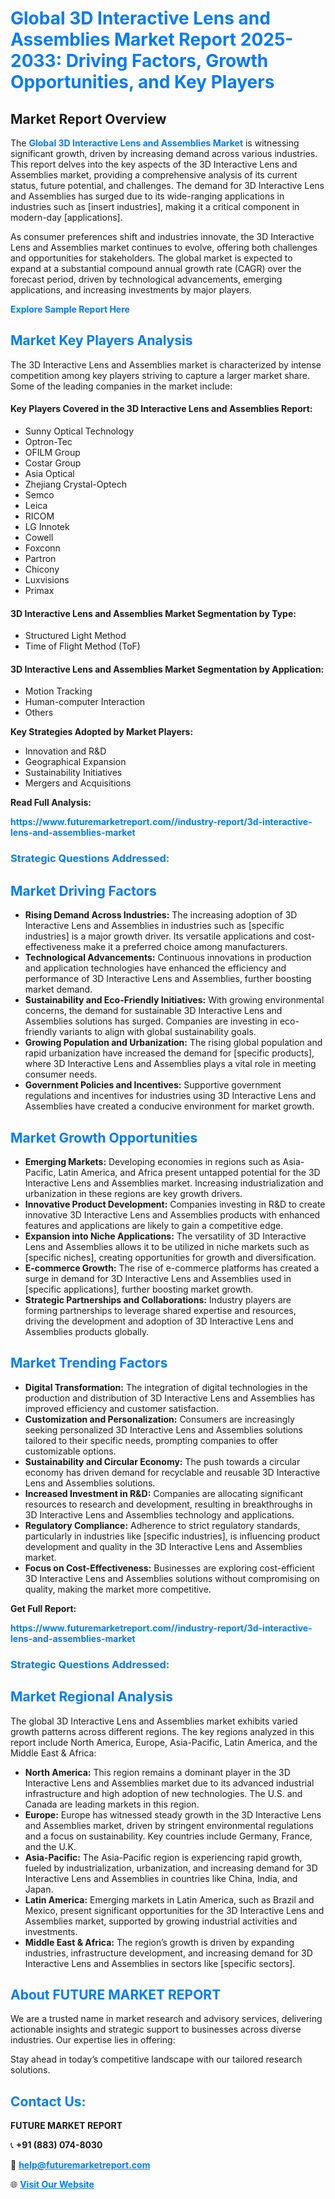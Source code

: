 <h1 style="color: #007BFF;">Global 3D Interactive Lens and Assemblies Market Report 2025-2033: Driving Factors, Growth Opportunities, and Key Players</h1>

<section id="overview">
<h2>Market Report Overview</h2>
<p>The <a href="https://www.futuremarketreport.com//industry-report/3d-interactive-lens-and-assemblies-market" style="color: #007BFF; text-decoration: none;"><strong>Global 3D Interactive Lens and Assemblies Market</strong></a> is witnessing significant growth, driven by increasing demand across various industries. This report delves into the key aspects of the 3D Interactive Lens and Assemblies market, providing a comprehensive analysis of its current status, future potential, and challenges. The demand for 3D Interactive Lens and Assemblies has surged due to its wide-ranging applications in industries such as [insert industries], making it a critical component in modern-day [applications].</p>
<p>As consumer preferences shift and industries innovate, the 3D Interactive Lens and Assemblies market continues to evolve, offering both challenges and opportunities for stakeholders. The global market is expected to expand at a substantial compound annual growth rate (CAGR) over the forecast period, driven by technological advancements, emerging applications, and increasing investments by major players.</p>
</section>

<section id="overview">
<p><a href="https://www.futuremarketreport.com//request-sample/reportId=81602" style="color: #007BFF; text-decoration: none;"><strong>Explore Sample Report Here</strong></a></p>
</section>

<section id="key-players">
<h2 style="color: #007BFF;">Market Key Players Analysis</h2>
<p>The 3D Interactive Lens and Assemblies market is characterized by intense competition among key players striving to capture a larger market share. Some of the leading companies in the market include:</p>
<h4>Key Players Covered in the 3D Interactive Lens and Assemblies Report:</h4>
<ul><li>Sunny Optical Technology</li><li>Optron-Tec</li><li>OFILM Group</li><li>Costar Group</li><li>Asia Optical</li><li>Zhejiang Crystal-Optech</li><li>Semco</li><li>Leica</li><li>RICOM</li><li>LG Innotek</li><li>Cowell</li><li>Foxconn</li><li>Partron</li><li>Chicony</li><li>Luxvisions</li><li>Primax</li></ul>
<h4>3D Interactive Lens and Assemblies Market Segmentation by Type:</h4>
<ul><li>Structured Light Method</li><li>Time of Flight Method (ToF)</li></ul>

<h4>3D Interactive Lens and Assemblies Market Segmentation by Application:</h4>
<ul><li>Motion Tracking</li><li>Human-computer Interaction</li><li>Others</li></ul>
<p><strong>Key Strategies Adopted by Market Players:</strong></p>
<ul>
<li>Innovation and R&D</li>
<li>Geographical Expansion</li>
<li>Sustainability Initiatives</li>
<li>Mergers and Acquisitions</li>
</ul>
</section>

<section>
<p><strong>Read Full Analysis: </strong></p><a href="https://www.futuremarketreport.com//industry-report/3d-interactive-lens-and-assemblies-market" style="color: #007BFF; text-decoration: none;"><strong>https://www.futuremarketreport.com//industry-report/3d-interactive-lens-and-assemblies-market</strong></a>
<h3 style="color: #007BFF;">Strategic Questions Addressed:</h3>
</section>

<section id="driving-factors">
<h2 style="color: #007BFF;">Market Driving Factors</h2>
<ul>
<li><strong>Rising Demand Across Industries:</strong> The increasing adoption of 3D Interactive Lens and Assemblies in industries such as [specific industries] is a major growth driver. Its versatile applications and cost-effectiveness make it a preferred choice among manufacturers.</li>
<li><strong>Technological Advancements:</strong> Continuous innovations in production and application technologies have enhanced the efficiency and performance of 3D Interactive Lens and Assemblies, further boosting market demand.</li>
<li><strong>Sustainability and Eco-Friendly Initiatives:</strong> With growing environmental concerns, the demand for sustainable 3D Interactive Lens and Assemblies solutions has surged. Companies are investing in eco-friendly variants to align with global sustainability goals.</li>
<li><strong>Growing Population and Urbanization:</strong> The rising global population and rapid urbanization have increased the demand for [specific products], where 3D Interactive Lens and Assemblies plays a vital role in meeting consumer needs.</li>
<li><strong>Government Policies and Incentives:</strong> Supportive government regulations and incentives for industries using 3D Interactive Lens and Assemblies have created a conducive environment for market growth.</li>
</ul>
</section>

<section id="growth-opportunities">
<h2 style="color: #007BFF;">Market Growth Opportunities</h2>
<ul>
<li><strong>Emerging Markets:</strong> Developing economies in regions such as Asia-Pacific, Latin America, and Africa present untapped potential for the 3D Interactive Lens and Assemblies market. Increasing industrialization and urbanization in these regions are key growth drivers.</li>
<li><strong>Innovative Product Development:</strong> Companies investing in R&D to create innovative 3D Interactive Lens and Assemblies products with enhanced features and applications are likely to gain a competitive edge.</li>
<li><strong>Expansion into Niche Applications:</strong> The versatility of 3D Interactive Lens and Assemblies allows it to be utilized in niche markets such as [specific niches], creating opportunities for growth and diversification.</li>
<li><strong>E-commerce Growth:</strong> The rise of e-commerce platforms has created a surge in demand for 3D Interactive Lens and Assemblies used in [specific applications], further boosting market growth.</li>
<li><strong>Strategic Partnerships and Collaborations:</strong> Industry players are forming partnerships to leverage shared expertise and resources, driving the development and adoption of 3D Interactive Lens and Assemblies products globally.</li>
</ul>
</section>

<section id="trending-factors">
<h2 style="color: #007BFF;">Market Trending Factors</h2>
<ul>
<li><strong>Digital Transformation:</strong> The integration of digital technologies in the production and distribution of 3D Interactive Lens and Assemblies has improved efficiency and customer satisfaction.</li>
<li><strong>Customization and Personalization:</strong> Consumers are increasingly seeking personalized 3D Interactive Lens and Assemblies solutions tailored to their specific needs, prompting companies to offer customizable options.</li>
<li><strong>Sustainability and Circular Economy:</strong> The push towards a circular economy has driven demand for recyclable and reusable 3D Interactive Lens and Assemblies solutions.</li>
<li><strong>Increased Investment in R&D:</strong> Companies are allocating significant resources to research and development, resulting in breakthroughs in 3D Interactive Lens and Assemblies technology and applications.</li>
<li><strong>Regulatory Compliance:</strong> Adherence to strict regulatory standards, particularly in industries like [specific industries], is influencing product development and quality in the 3D Interactive Lens and Assemblies market.</li>
<li><strong>Focus on Cost-Effectiveness:</strong> Businesses are exploring cost-efficient 3D Interactive Lens and Assemblies solutions without compromising on quality, making the market more competitive.</li>
</ul>
</section>

<section>
<p><strong>Get Full Report: </strong></p><a href="https://www.futuremarketreport.com//industry-report/3d-interactive-lens-and-assemblies-market" style="color: #007BFF; text-decoration: none;"><strong>https://www.futuremarketreport.com//industry-report/3d-interactive-lens-and-assemblies-market</strong></a>
<h3 style="color: #007BFF;">Strategic Questions Addressed:</h3>
</section>


<section id="regional-analysis">
<h2 style="color: #007BFF;">Market Regional Analysis</h2>
<p>The global 3D Interactive Lens and Assemblies market exhibits varied growth patterns across different regions. The key regions analyzed in this report include North America, Europe, Asia-Pacific, Latin America, and the Middle East & Africa:</p>
<ul>
<li><strong>North America:</strong> This region remains a dominant player in the 3D Interactive Lens and Assemblies market due to its advanced industrial infrastructure and high adoption of new technologies. The U.S. and Canada are leading markets in this region.</li>
<li><strong>Europe:</strong> Europe has witnessed steady growth in the 3D Interactive Lens and Assemblies market, driven by stringent environmental regulations and a focus on sustainability. Key countries include Germany, France, and the U.K.</li>
<li><strong>Asia-Pacific:</strong> The Asia-Pacific region is experiencing rapid growth, fueled by industrialization, urbanization, and increasing demand for 3D Interactive Lens and Assemblies in countries like China, India, and Japan.</li>
<li><strong>Latin America:</strong> Emerging markets in Latin America, such as Brazil and Mexico, present significant opportunities for the 3D Interactive Lens and Assemblies market, supported by growing industrial activities and investments.</li>
<li><strong>Middle East & Africa:</strong> The region’s growth is driven by expanding industries, infrastructure development, and increasing demand for 3D Interactive Lens and Assemblies in sectors like [specific sectors].</li>
</ul>
</section>

<footer>
<h2 style="color: #007BFF;">About FUTURE MARKET REPORT</h2>
<p>We are a trusted name in market research and advisory services, delivering actionable insights and strategic support to businesses across diverse industries. Our expertise lies in offering:</p>

<p>Stay ahead in today’s competitive landscape with our tailored research solutions.</p>

<h2 style="color: #007BFF;">Contact Us:</h2>
<p><strong>FUTURE MARKET REPORT</strong></p>
<p>📞 <strong>+91 (883) 074-8030</strong></p>
<p>📧 <strong><a href="mailto:help@futuremarketreport.com" style="color: #007BFF;">help@futuremarketreport.com</a></strong></p>
<p>🌐 <strong><a href="https://www.futuremarketreport.com/" style="color: #007BFF;">Visit Our Website</a></strong></p>
</footer>